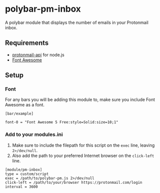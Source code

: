 # polybar-pm-inbox
A polybar module that displays the number of emails in your Protonmail inbox.

## Requirements

- [protonmail-api](https://github.com/justinkalland/protonmail-api) for node.js
- [Font Awesome](https://github.com/FortAwesome/Font-Awesome)

## Setup
### Font
For any bars you will be adding this module to, make sure you include Font Awesome as a font.
```
[bar/example]

font-0 = "Font Awesome 5 Free:style=Solid:size=10;1"
```

### Add to your modules.ini

1. Make sure to include the filepath for this script on the ```exec``` line, leaving ```2>/dev/null```.
2. Also add the path to your preferred Internet browser on the ```click-left``` line.

```
[module/pm-inbox]
type = custom/script
exec = /path/to/polybar-pm.js 2>/dev/null
click-left = /path/to/your/browser https://protonmail.com/login
interval = 3600
```

